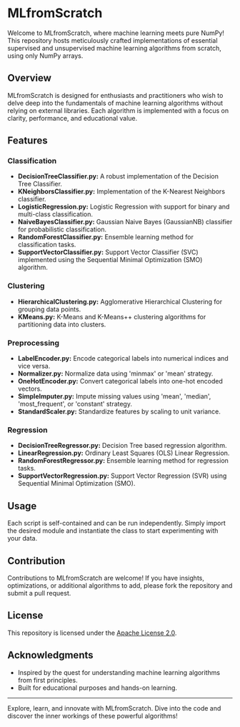 # MLfromScratch

Welcome to MLfromScratch, where machine learning meets pure NumPy! This repository hosts meticulously crafted implementations of essential supervised and unsupervised machine learning algorithms from scratch, using only NumPy arrays.

## Overview

MLfromScratch is designed for enthusiasts and practitioners who wish to delve deep into the fundamentals of machine learning algorithms without relying on external libraries. Each algorithm is implemented with a focus on clarity, performance, and educational value.

## Features

### Classification

- **DecisionTreeClassifier.py:** A robust implementation of the Decision Tree Classifier.
- **KNeighborsClassifier.py:** Implementation of the K-Nearest Neighbors classifier.
- **LogisticRegression.py:** Logistic Regression with support for binary and multi-class classification.
- **NaiveBayesClassifier.py:** Gaussian Naive Bayes (GaussianNB) classifier for probabilistic classification.
- **RandomForestClassifier.py:** Ensemble learning method for classification tasks.
- **SupportVectorClassifier.py:** Support Vector Classifier (SVC) implemented using the Sequential Minimal Optimization (SMO) algorithm.

### Clustering

- **HierarchicalClustering.py:** Agglomerative Hierarchical Clustering for grouping data points.
- **KMeans.py:** K-Means and K-Means++ clustering algorithms for partitioning data into clusters.

### Preprocessing

- **LabelEncoder.py:** Encode categorical labels into numerical indices and vice versa.
- **Normalizer.py:** Normalize data using 'minmax' or 'mean' strategy.
- **OneHotEncoder.py:** Convert categorical labels into one-hot encoded vectors.
- **SimpleImputer.py:** Impute missing values using 'mean', 'median', 'most_frequent', or 'constant' strategy.
- **StandardScaler.py:** Standardize features by scaling to unit variance.

### Regression

- **DecisionTreeRegressor.py:** Decision Tree based regression algorithm.
- **LinearRegression.py:** Ordinary Least Squares (OLS) Linear Regression.
- **RandomForestRegressor.py:** Ensemble learning method for regression tasks.
- **SupportVectorRegression.py:** Support Vector Regression (SVR) using Sequential Minimal Optimization (SMO).

## Usage

Each script is self-contained and can be run independently. Simply import the desired module and instantiate the class to start experimenting with your data.

## Contribution

Contributions to MLfromScratch are welcome! If you have insights, optimizations, or additional algorithms to add, please fork the repository and submit a pull request.

## License

This repository is licensed under the [Apache License 2.0](LICENSE).

## Acknowledgments

- Inspired by the quest for understanding machine learning algorithms from first principles.
- Built for educational purposes and hands-on learning.

---

Explore, learn, and innovate with MLfromScratch. Dive into the code and discover the inner workings of these powerful algorithms!

